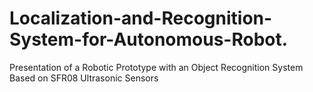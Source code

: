 # Localization-and-Recognition-System-for-Autonomous-Robot.
Presentation of a Robotic Prototype with an Object Recognition System Based on SFR08 Ultrasonic Sensors
